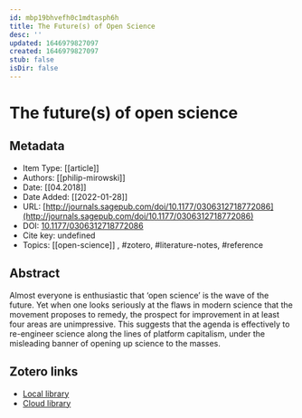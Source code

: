 ```yaml
---
id: mbp19bhvefh0c1mdtasph6h
title: The Future(s) of Open Science
desc: ''
updated: 1646979827097
created: 1646979827097
stub: false
isDir: false
---
```

# The future(s) of open science

## Metadata

* Item Type: [[article]]
* Authors: [[philip-mirowski]]
* Date: [[04.2018]]
* Date Added: [[2022-01-28]]
* URL: [http://journals.sagepub.com/doi/10.1177/0306312718772086](http://journals.sagepub.com/doi/10.1177/0306312718772086)
* DOI: [10.1177/0306312718772086](https://doi.org/10.1177/0306312718772086)
* Cite key: undefined
* Topics: [[open-science]]
, #zotero, #literature-notes, #reference

## Abstract

Almost everyone is enthusiastic that ‘open science’ is the wave of the future. Yet when one looks seriously at the flaws in modern science that the movement proposes to remedy, the prospect for improvement in at least four areas are unimpressive. This suggests that the agenda is effectively to re-engineer science along the lines of platform capitalism, under the misleading banner of opening up science to the masses.


##  Zotero links
* [Local library](zotero://select/items/3_R53XLFBC)
* [Cloud library](http://zotero.org/groups/4613367/items/R53XLFBC)

